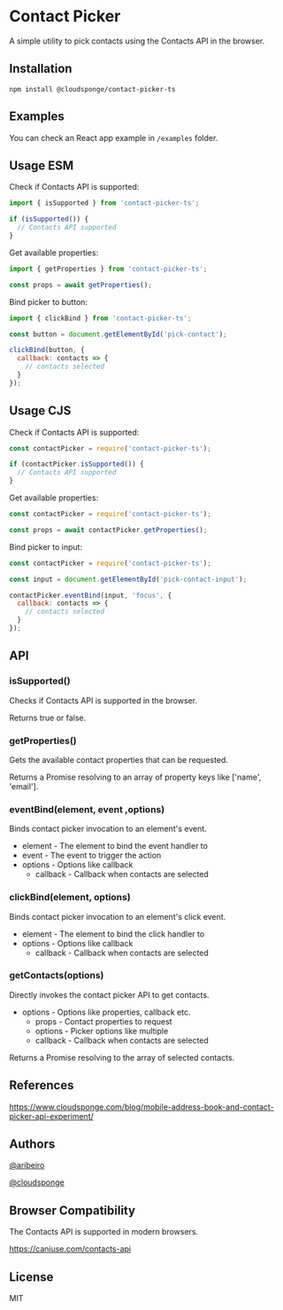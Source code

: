 # Contact Picker

A simple utility to pick contacts using the Contacts API in the browser.

## Installation

```
npm install @cloudsponge/contact-picker-ts
```

## Examples

You can check an React app example in `/examples` folder.

## Usage ESM

Check if Contacts API is supported:

```js
import { isSupported } from 'contact-picker-ts';

if (isSupported()) {
  // Contacts API supported
}
```

Get available properties:

```js
import { getProperties } from 'contact-picker-ts';

const props = await getProperties();
```

Bind picker to button:

```js
import { clickBind } from 'contact-picker-ts';

const button = document.getElementById('pick-contact');

clickBind(button, {
  callback: contacts => {
    // contacts selected
  }
});
```

## Usage CJS

Check if Contacts API is supported:

```js
const contactPicker = require('contact-picker-ts');

if (contactPicker.isSupported()) {
  // Contacts API supported
}
```

Get available properties:

```js
const contactPicker = require('contact-picker-ts');

const props = await contactPicker.getProperties();
```

Bind picker to input:

```js
const contactPicker = require('contact-picker-ts');

const input = document.getElementById('pick-contact-input');

contactPicker.eventBind(input, 'focus', {
  callback: contacts => {
    // contacts selected
  }
});
```

## API

### isSupported()

Checks if Contacts API is supported in the browser.

Returns true or false.

### getProperties()

Gets the available contact properties that can be requested.

Returns a Promise resolving to an array of property keys like ['name', 'email'].

### eventBind(element, event ,options)

Binds contact picker invocation to an element's event.

- element - The element to bind the event handler to
- event - The event to trigger the action
- options - Options like callback
  - callback - Callback when contacts are selected

### clickBind(element, options)

Binds contact picker invocation to an element's click event.

- element - The element to bind the click handler to
- options - Options like callback
  - callback - Callback when contacts are selected

### getContacts(options)

Directly invokes the contact picker API to get contacts.

- options - Options like properties, callback etc.
  - props - Contact properties to request
  - options - Picker options like multiple
  - callback - Callback when contacts are selected

Returns a Promise resolving to the array of selected contacts.

## References

https://www.cloudsponge.com/blog/mobile-address-book-and-contact-picker-api-experiment/

## Authors

[@aribeiro](https://github.com/aribeiro)

[@cloudsponge](https://github.com/cloudsponge)

## Browser Compatibility

The Contacts API is supported in modern browsers.

https://caniuse.com/contacts-api

## License

MIT
